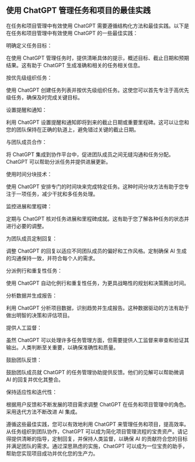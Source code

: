 ## 使用 ChatGPT 管理任务和项目的最佳实践

在任务和项目管理中有效使用 ChatGPT 需要遵循结构化方法和最佳实践。以下是在任务和项目管理中有效使用 ChatGPT 的一些最佳实践：

明确定义任务目标：

在使用 ChatGPT 管理任务时，提供清晰具体的提示，概述目标、截止日期和预期结果。这有助于 ChatGPT 生成准确和相关的任务相关信息。

按优先级组织任务：

使用 ChatGPT 创建任务列表并按优先级组织任务。这使您可以首先专注于高优先级任务，确保及时完成关键目标。

设置提醒和通知：

利用 ChatGPT 设置提醒和通知即将到来的截止日期或重要里程碑。这可以让您和您的团队保持在正确的轨道上，避免错过关键的截止日期。

与团队成员合作：

将 ChatGPT 集成到协作平台中，促进团队成员之间无缝沟通和任务分配。ChatGPT 可以帮助分派任务并提供进展更新。

使用时间分块技术：

使用 ChatGPT 安排专门的时间块来完成特定任务。这种时间分块方法有助于您专注于一项任务，减少干扰和多任务处理。

监控进展和里程碑：

定期与 ChatGPT 核对任务进展和里程碑成就。这有助于您了解各种任务的状态并进行必要的调整。

为团队成员定制回复：

调整 ChatGPT 的回复以适应不同团队成员的偏好和工作风格。定制确保 AI 生成的沟通保持一致，并符合每个人的需求。

分派例行和重复性任务：

使用 ChatGPT 自动化例行和重复性任务，为更具战略性的规划和决策腾出时间。

分析数据并生成报告：

利用 ChatGPT 分析项目数据，识别趋势并生成报告。这种数据驱动的方法有助于做出明智的决策和评估项目。

提供人工监督：

虽然 ChatGPT 可以处理许多任务管理方面，但需要提供人工监督来审查和验证其输出。人类判断至关重要，以确保准确性和质量。

鼓励团队反馈：

鼓励团队成员就 ChatGPT 的任务管理协助提供反馈。他们的见解可以帮助微调 AI 的回复并优化其整合。

保持适应性和迭代性：

根据用户反馈和不断发展的项目需求调整 ChatGPT 在任务和项目管理中的角色。采用迭代方法不断改进 AI 集成。

遵循这些最佳实践，您可以有效地利用 ChatGPT 来管理任务和项目，提高效率。从任务组织到团队协作，ChatGPT 可以成为简化项目管理流程的宝贵资产。请记得提供清晰的指导，定制回复，并保持人类监督，以确保 AI 的贡献符合您的目标并满足团队的需求。通过深思熟虑的实施，ChatGPT 可以成为一位宝贵的助手，帮助您实现项目成功并优化您的生产力。
